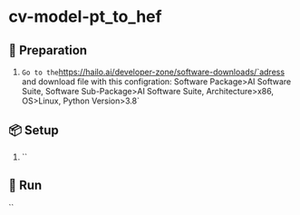 # cv-model-pt_to_hef

## 🔎 Preparation
1. `Go to the`https://hailo.ai/developer-zone/software-downloads/`adress and download file with this configration: Software Package>AI Software Suite, Software Sub-Package>AI Software Suite, Architecture>x86, OS>Linux, Python Version>3.8`


   


## 📦 Setup 
1. ``


## 🎉 Run  
``
